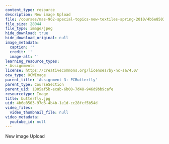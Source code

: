 ```yaml
---
content_type: resource
description: New image Upload
file: /courses/mas-962-special-topics-new-textiles-spring-2010/4b6e850397d64b4b1e1dcc28fcf5b54d_butterfly.jpg
file_size: 28044
file_type: image/jpeg
hide_download: true
hide_download_original: null
image_metadata:
  caption: ''
  credit: ''
  image-alt: ''
learning_resource_types:
- Assignments
license: https://creativecommons.org/licenses/by-nc-sa/4.0/
ocw_type: OCWImage
parent_title: 'Assignment 3: PCButterfly'
parent_type: CourseSection
parent_uid: 1805af5b-ecab-6b00-7d48-946d9bb9cafe
resourcetype: Image
title: butterfly.jpg
uid: 4b6e8503-97d6-4b4b-1e1d-cc28fcf5b54d
video_files:
  video_thumbnail_file: null
video_metadata:
  youtube_id: null
---
```

New image Upload
